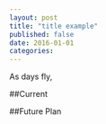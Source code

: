 ```yaml
--- 
layout: post 
title: "title example"
published: false
date: 2016-01-01
categories: 
---
```


As days fly,

##Current


##Future Plan
 
